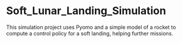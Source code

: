 # Soft_Lunar_Landing_Simulation
This simulation project uses Pyomo and a simple model of a rocket to compute a control policy for a soft landing, helping further missions.
